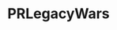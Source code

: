 ---
title: PRLegacyWars
crosslinks:
- SuperSentaiLegacyWars
- PowerRangersLegacyWar
- GoldarDestroyers
- livven
- powerrangers
---